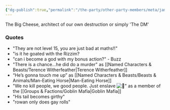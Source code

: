 ```yaml
---
{"dg-publish":true,"permalink":"/the-party/other-party-members/meta/james-absolom/","updated":"2025-05-20T18:43:21.137+01:00"}
---
```


The Big Cheese, architect of our own destruction or simply 'The DM'

### Quotes
- "They are not level 15, you are just bad at maths!!"
- "is it he goated with the Rizzim?
- "can i become a god with my bonus action?" - Buzz
- "There is a chance…he did do a murder" as [[Named Characters & Beasts/Terence Witherfeather\|Terence Witherfeather]]
- “He’s gonna touch me up” as [[Named Characters & Beasts/Beasts & Animals/Man-Eating Horse\|Man-Eating Horse]]
- "We no kill people, we good people. Just enslave ![🥰](https://discord.com/assets/10b67e5181089c99.svg)" as a member of the [[Groups & Factions/Goblin Mafia\|Goblin Mafia]]
- "His tail becomes girthy"
- "rowan only does gay rolls"